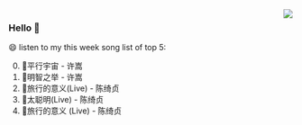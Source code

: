 <img align="right"  src="https://github-readme-stats.vercel.app/api/top-langs/?username=kvnZero" />

### Hello 👋

😄 listen to my this week song list of top 5:

0. 🌈平行宇宙 - 许嵩
1. 🌈明智之举 - 许嵩
2. 🌈旅行的意义(Live) - 陈绮贞
3. 🌈太聪明(Live) - 陈绮贞
4. 🌈旅行的意义 (Live) - 陈绮贞

